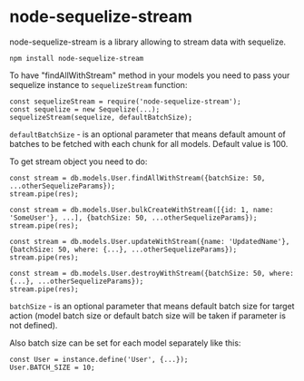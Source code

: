 # node-sequelize-stream

node-sequelize-stream is a library allowing to stream data with sequelize.

`npm install node-sequelize-stream`

To have "findAllWithStream" method in your models you need to pass your sequelize instance to `sequelizeStream` function:

```
const sequelizeStream = require('node-sequelize-stream');
const sequelize = new Sequelize(...);
sequelizeStream(sequelize, defaultBatchSize);

```

`defaultBatchSize` - is an optional parameter that means default amount of batches to be fetched with each chunk for all models. Default value is 100.

To get stream object you need to do:
```
const stream = db.models.User.findAllWithStream({batchSize: 50, ...otherSequelizeParams});
stream.pipe(res);
```

```
const stream = db.models.User.bulkCreateWithStream([{id: 1, name: 'SomeUser'}, ...], {batchSize: 50, ...otherSequelizeParams});
stream.pipe(res);
```

```
const stream = db.models.User.updateWithStream({name: 'UpdatedName'}, {batchSize: 50, where: {...}, ...otherSequelizeParams});
stream.pipe(res);
```

```
const stream = db.models.User.destroyWithStream({batchSize: 50, where: {...}, ...otherSequelizeParams});
stream.pipe(res);
```

`batchSize` - is an optional parameter that means default batch size for target action (model batch size or default batch size will be taken if parameter is not defined).


Also batch size can be set for each model separately like this:
```
const User = instance.define('User', {...});
User.BATCH_SIZE = 10;
```

